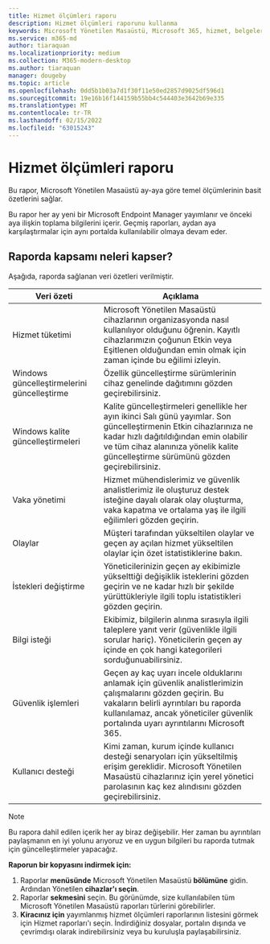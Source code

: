 ```yaml
---
title: Hizmet ölçümleri raporu
description: Hizmet ölçümleri raporunu kullanma
keywords: Microsoft Yönetilen Masaüstü, Microsoft 365, hizmet, belgeler
ms.service: m365-md
author: tiaraquan
ms.localizationpriority: medium
ms.collection: M365-modern-desktop
ms.author: tiaraquan
manager: dougeby
ms.topic: article
ms.openlocfilehash: 0dd5b1b03a7d1f30f11e50ed2857d9025df596d1
ms.sourcegitcommit: 19e16b16f144159b55bb4c544403e3642b69e335
ms.translationtype: MT
ms.contentlocale: tr-TR
ms.lasthandoff: 02/15/2022
ms.locfileid: "63015243"
---
```

# <a name="service-metrics-report"></a>Hizmet ölçümleri raporu

Bu rapor, Microsoft Yönetilen Masaüstü ay-aya göre temel ölçümlerinin basit özetlerini sağlar.

Bu rapor her ay yeni bir Microsoft Endpoint Manager yayımlanır ve önceki aya ilişkin toplama bilgilerini içerir. Geçmiş raporları, aydan aya karşılaştırmalar için aynı portalda kullanılabilir olmaya devam eder.

## <a name="whats-covered-in-the-report"></a>Raporda kapsamı neleri kapser?

Aşağıda, raporda sağlanan veri özetleri verilmiştir.

| Veri özeti | Açıklama |
| ------ | ------ |
| Hizmet tüketimi | Microsoft Yönetilen Masaüstü cihazlarının organizasyonda nasıl kullanılıyor olduğunu öğrenin. Kayıtlı cihazlarımızın çoğunun Etkin veya Eşitlenen olduğundan emin olmak için zaman içinde bu eğilimi izleyin. |
| Windows güncelleştirmelerini güncelleştirme | Özellik güncelleştirme sürümlerinin cihaz genelinde dağıtımını gözden geçirebilirsiniz. |
|Windows kalite güncelleştirmeleri | Kalite güncelleştirmeleri genellikle her ayın ikinci Salı günü yayımlar. Son güncelleştirmenin Etkin cihazlarınıza ne kadar hızlı dağıtıldığından emin olabilir ve tüm cihaz alanınıza yönelik kalite güncelleştirme sürümünü gözden geçirebilirsiniz. |
| Vaka yönetimi | Hizmet mühendislerimiz ve güvenlik analistlerimiz ile oluşturuz destek isteğine dayalı olarak olay oluşturma, vaka kapatma ve ortalama yaş ile ilgili eğilimleri gözden geçirin. |
| Olaylar | Müşteri tarafından yükseltilen olaylar ve geçen ay açılan hizmet yükseltilen olaylar için özet istatistiklerine bakın. |
| İstekleri değiştirme | Yöneticilerinizin geçen ay ekibimizle yükselttiği değişiklik isteklerini gözden geçirin ve ne kadar hızlı bir şekilde yürüttükleriyle ilgili toplu istatistikleri gözden geçirin. |
| Bilgi isteği | Ekibimiz, bilgilerin alınma sırasıyla ilgili taleplere yanıt verir (güvenlikle ilgili sorular hariç). Yöneticilerin geçen ay içinde en çok hangi kategorileri sorduğunuabilirsiniz. |
| Güvenlik işlemleri | Geçen ay kaç uyarı incele olduklarını anlamak için güvenlik analistlerimizin çalışmalarını gözden geçirin. Bu vakaların belirli ayrıntıları bu raporda kullanılamaz, ancak yöneticiler güvenlik portalında uyarı ayrıntılarını Microsoft 365. |
| Kullanıcı desteği | Kimi zaman, kurum içinde kullanıcı desteği senaryoları için yükseltilmiş erişim gereklidir. Microsoft Yönetilen Masaüstü cihazlarınız için yerel yönetici parolasının kaç kez alındısını gözden geçirebilirsiniz. |

> [!NOTE]
> Bu rapora dahil edilen içerik her ay biraz değişebilir. Her zaman bu ayrıntıları paylaşmanın en iyi yolunu arıyoruz ve en uygun bilgileri bu raporda tutmak için güncelleştirmeler yapacağız.

**Raporun bir kopyasını indirmek için:**

1. Raporlar **menüsünde** Microsoft Yönetilen Masaüstü **bölümüne** gidin. Ardından Yönetilen **cihazlar'ı seçin**.
1. Raporlar **sekmesini** seçin. Bu görünümde, size kullanılabilen tüm Microsoft Yönetilen Masaüstü raporları türlerini görebilirler.
1. **Kiracınız için** yayımlanmış hizmet ölçümleri raporlarının listesini görmek için Hizmet raporları'ı seçin. İndirdiğiniz dosyalar, portalın dışında ve çevrimdışı olarak indirebilirsiniz veya bu kuruluşla paylaşabilirsiniz.
